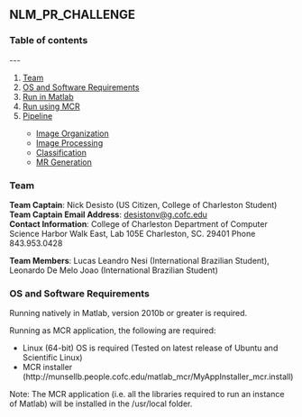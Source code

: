 ## NLM_PR_CHALLENGE

<h3> Table of contents </h3>
---
<ol>
<li><a href="https://github.com/munsellb/NLM_PR_CHALLENGE/blob/master/README.md#Team">Team</a></li>
<li><a href="https://github.com/munsellb/NLM_PR_CHALLENGE/blob/master/README.md#OS-and-Software-Requirements">OS and Software Requirements</a></li>
<li><a href="https://github.com/munsellb/NLM_PR_CHALLENGE/blob/master/README.md#Run-in-Matlab">Run in Matlab</a></li>
<li><a href="https://github.com/munsellb/NLM_PR_CHALLENGE/blob/master/README.md#Run-using-MCR">Run using MCR</a></li>
<li><a href="https://github.com/munsellb/NLM_PR_CHALLENGE/blob/master/README.md#Pipeline">Pipeline</a></li>
<ul>
<li><a href="https://github.com/munsellb/NLM_PR_CHALLENGE/blob/master/README.md#Image-Organization">Image Organization</a></li> 
<li><a href="https://github.com/munsellb/NLM_PR_CHALLENGE/blob/master/README.md#Image-Processing">Image Processing</a></li>
<li><a href="https://github.com/munsellb/NLM_PR_CHALLENGE/blob/master/README.md#Classification">Classification</a></li>
<li><a href="https://github.com/munsellb/NLM_PR_CHALLENGE/blob/master/README.md#MR Generation">MR Generation</a></li>
</ul>
</ol>


<h3>Team</h3>

<b>Team Captain</b>: Nick Desisto (US Citizen, College of Charleston Student) </br>
<b>Team Captain Email Address</b>: desistonv@g.cofc.edu </br>
<b>Contact Information</b>: 
College of Charleston
Department of Computer Science
Harbor Walk East, Lab 105E
Charleston, SC. 29401
Phone 843.953.0428

<b>Team Members</b>: Lucas Leandro Nesi (International Brazilian Student), Leonardo De Melo Joao  (International Brazilian Student)

<h3>OS and Software Requirements</h3>

Running natively in Matlab, version 2010b or greater is required.

Running as MCR application, the following are required:
<ul>
    <li>Linux (64-bit) OS is required (Tested on latest release of Ubuntu and Scientific Linux)</li>
    <li>MCR installer (http://munsellb.people.cofc.edu/matlab_mcr/MyAppInstaller_mcr.install)</li>
</ul>

Note: The MCR application (i.e. all the libraries required to run an instance of Matlab) will be installed in the /usr/local folder.

